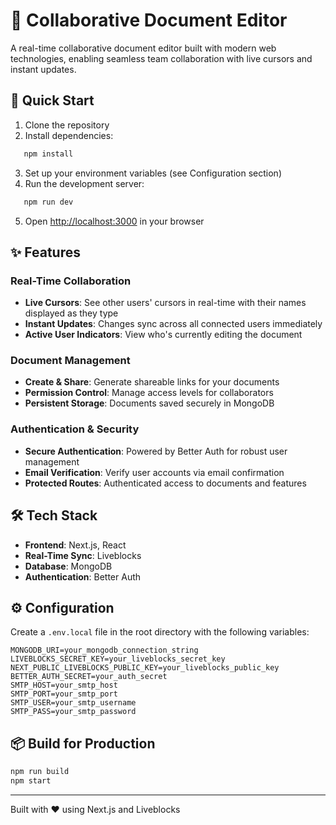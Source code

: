 # 📝 Collaborative Document Editor

A real-time collaborative document editor built with modern web technologies, enabling seamless team collaboration with live cursors and instant updates.

## 🚀 Quick Start

1. Clone the repository
2. Install dependencies:
```bash
   npm install
```
3. Set up your environment variables (see Configuration section)
4. Run the development server:
```bash
   npm run dev
```
5. Open [http://localhost:3000](http://localhost:3000) in your browser

## ✨ Features

### Real-Time Collaboration
- **Live Cursors**: See other users' cursors in real-time with their names displayed as they type
- **Instant Updates**: Changes sync across all connected users immediately
- **Active User Indicators**: View who's currently editing the document

### Document Management
- **Create & Share**: Generate shareable links for your documents
- **Permission Control**: Manage access levels for collaborators
- **Persistent Storage**: Documents saved securely in MongoDB

### Authentication & Security
- **Secure Authentication**: Powered by Better Auth for robust user management
- **Email Verification**: Verify user accounts via email confirmation
- **Protected Routes**: Authenticated access to documents and features

## 🛠️ Tech Stack

- **Frontend**: Next.js, React
- **Real-Time Sync**: Liveblocks
- **Database**: MongoDB
- **Authentication**: Better Auth

## ⚙️ Configuration

Create a `.env.local` file in the root directory with the following variables:
```env
MONGODB_URI=your_mongodb_connection_string
LIVEBLOCKS_SECRET_KEY=your_liveblocks_secret_key
NEXT_PUBLIC_LIVEBLOCKS_PUBLIC_KEY=your_liveblocks_public_key
BETTER_AUTH_SECRET=your_auth_secret
SMTP_HOST=your_smtp_host
SMTP_PORT=your_smtp_port
SMTP_USER=your_smtp_username
SMTP_PASS=your_smtp_password
```

## 📦 Build for Production
```bash
npm run build
npm start
```

---

Built with ❤️ using Next.js and Liveblocks